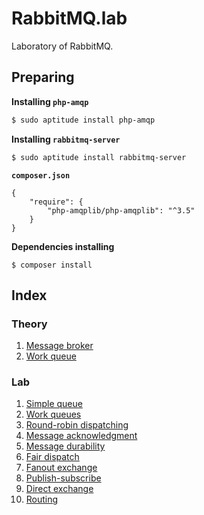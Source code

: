 # RabbitMQ.lab

Laboratory of RabbitMQ.

## Preparing

**Installing `php-amqp`**

```bash
$ sudo aptitude install php-amqp
```

**Installing `rabbitmq-server`**

```bash
$ sudo aptitude install rabbitmq-server
```

**`composer.json`**

```composer
{
    "require": {
        "php-amqplib/php-amqplib": "^3.5"
    }
}
```

**Dependencies installing**

`$ composer install`

## Index

### Theory

1. [Message broker](./theory/message_broker/message_broker.md)
2. [Work queue](./theory/work_queue/work_queue.md)

### Lab

1. [Simple queue](./lab/simple_queue/README.md)
2. [Work queues](./lab/work_queues/README.md)
3. [Round-robin dispatching](./lab/round_robin_dispatching/README.md)
4. [Message acknowledgment](./lab/message_acknowledgement/README.md)
5. [Message durability](./lab/message_durability/README.md)
6. [Fair dispatch](./lab/fair_dispatch/README.md)
7. [Fanout exchange](./lab/fanout_exchange/README.md)
8. [Publish-subscribe](./lab/publish_subscribe/README.md)
9. [Direct exchange](./lab/direct_exchange/README.md)
10. [Routing](./lab/routing/README.md)
